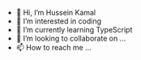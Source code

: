 - 👋 Hi, I’m Hussein Kamal
- 👀 I’m interested in coding
- 🌱 I’m currently learning TypeScript
- 💞️ I’m looking to collaborate on ...
- 📫 How to reach me ...

<!---
7usseinKamal/7usseinKamal is a ✨ special ✨ repository because its `README.md` (this file) appears on your GitHub profile.
You can click the Preview link to take a look at your changes.
--->
